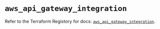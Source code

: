 # `aws_api_gateway_integration`

Refer to the Terraform Registory for docs: [`aws_api_gateway_integration`](https://www.terraform.io/docs/providers/aws/r/api_gateway_integration).
